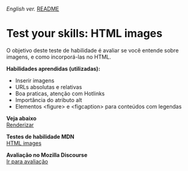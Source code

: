 <span><i>English ver.</i> <a href="https://github.com/alexandre-j-dev/MDN-Mozilla-Developer-Network/blob/HTML/Test%20your%20skills:%20HTML%20images/README.en.md"> README</a></span>

<h1>Test your skills: HTML images</h1>
<p> O objetivo deste teste de habilidade é avaliar se você entende sobre imagens, e como incorporá-las no HTML. </p>

<strong>Habilidades aprendidas (utilizadas):</strong>
<ul>  
<li>Inserir imagens</li>
<li>URLs absolutas e relativas</li>
<li>Boa praticas, atenção com Hotlinks</li>
<li>Importância do atributo alt</li>
<li>Elementos &lt;figure&gt; e &lt;figcaption&gt; para conteúdos com legendas</li>
</ul>

<strong>Veja abaixo</strong><br>
<a href="https://htmlpreview.github.io/?https://github.com/alexandre-j-dev/MDN-Mozilla-Developer-Network/blob/HTML/Test%20your%20skills:%20HTML%20images/index.html"> Renderizar </a><br>

<strong>Testes de habilidade MDN</strong><br>
<a href="https://developer.mozilla.org/en-US/docs/Learn/HTML/Multimedia_and_embedding/Images_in_HTML/Test_your_skills:_HTML_images"> HTML images </a>

<strong>Avaliação no Mozilla Discourse</strong><br>
<a href="https://discourse.mozilla.org/t/assessment-wanted-for-html-images-task/107035 ">Ir para avaliação </a>
